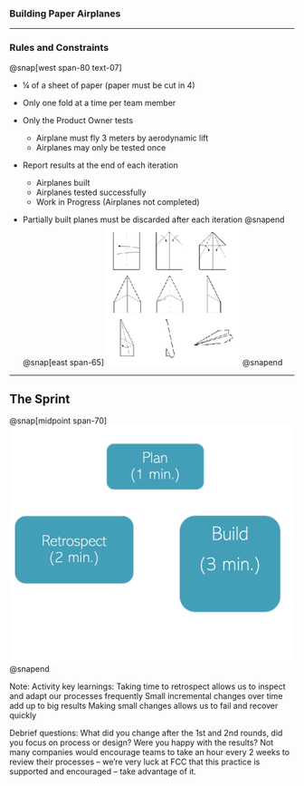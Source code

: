 ### Building Paper Airplanes
---
### Rules and Constraints
@snap[west span-80 text-07]
- ¼ of a sheet of paper (paper must be cut in 4)
- Only one fold at a time per team member
- Only the Product Owner tests
    - Airplane must fly 3 meters by aerodynamic lift
    - Airplanes may only be tested once

- Report results at the end of each iteration
    - Airplanes built
    - Airplanes tested successfully
    - Work in Progress (Airplanes not completed)

- Partially built planes must be discarded after each iteration
@snapend
@snap[east span-65]
![](assets/img/airplanes.png)
@snapend

---
## The Sprint
@snap[midpoint span-70]
![](assets/img/airplane-sprint.png)
@snapend

Note:
Activity key learnings:
Taking time to retrospect allows us to inspect and adapt our processes frequently
Small incremental changes over time add up to big results
Making small changes allows us to fail and recover quickly

Debrief questions:
What did you change after the 1st and 2nd rounds, did you focus on process or design? Were you happy with the results?
Not many companies would encourage teams to take an hour every 2 weeks to review their processes – we’re very luck at FCC that this practice is supported and encouraged – take advantage of it.
